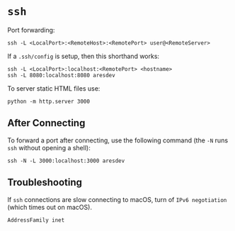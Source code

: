 # `ssh`

Port forwarding:

	ssh -L <LocalPort>:<RemoteHost>:<RemotePort> user@<RemoteServer>

If a `.ssh/config` is setup, then this shorthand works:

	ssh -L <LocalPort>:localhost:<RemotePort> <hostname>
    ssh -L 8080:localhost:8080 aresdev

To server static HTML files use:

	python -m http.server 3000

## After Connecting

To forward a port after connecting, use the following command (the `-N` runs `ssh` without opening a shell):

    ssh -N -L 3000:localhost:3000 aresdev

## Troubleshooting

If `ssh` connections are slow connecting to macOS, turn of `IPv6 negotiation` (which times out on macOS).

```
AddressFamily inet
```
